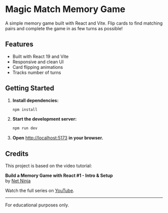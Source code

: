 # Magic Match Memory Game

A simple memory game built with React and Vite. Flip cards to find matching pairs and complete the game in as few turns as possible!

## Features

- Built with React 19 and Vite
- Responsive and clean UI
- Card flipping animations
- Tracks number of turns

## Getting Started

1. **Install dependencies:**
   ```sh
   npm install
   ```

2. **Start the development server:**
   ```sh
   npm run dev
   ```

3. **Open** [http://localhost:5173](http://localhost:5173) **in your browser.**

## Credits

This project is based on the video tutorial:

**Build a Memory Game with React #1 - Intro & Setup**  
by [Net Ninja](https://www.youtube.com/@NetNinja)

Watch the full series on [YouTube](https://www.youtube.com/watch?v=ZCKohZwGZMw&list=PL4cUxeGkcC9iQ7g2eoNXHCJBBBz40S_Lm).

---

For educational purposes only.
